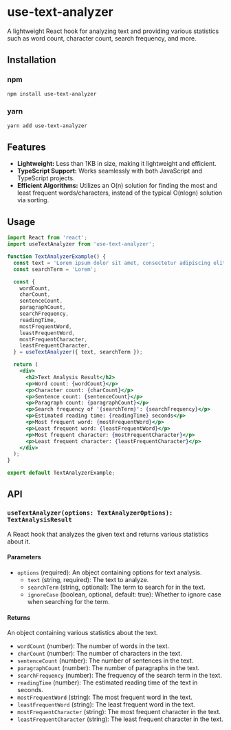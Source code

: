 # use-text-analyzer

A lightweight React hook for analyzing text and providing various statistics such as word count, character count, search frequency, and more.

## Installation

### npm

```bash
npm install use-text-analyzer
```

### yarn

```bash
yarn add use-text-analyzer
```

## Features

- **Lightweight:** Less than 1KB in size, making it lightweight and efficient.
- **TypeScript Support:** Works seamlessly with both JavaScript and TypeScript projects.
- **Efficient Algorithms:** Utilizes an O(n) solution for finding the most and least frequent words/characters, instead of the typical O(nlogn) solution via sorting.

## Usage

```jsx
import React from 'react';
import useTextAnalyzer from 'use-text-analyzer';

function TextAnalyzerExample() {
  const text = 'Lorem ipsum dolor sit amet, consectetur adipiscing elit. Sed do eiusmod tempor incididunt ut labore et dolore magna aliqua.';
  const searchTerm = 'Lorem';

  const {
    wordCount,
    charCount,
    sentenceCount,
    paragraphCount,
    searchFrequency,
    readingTime,
    mostFrequentWord,
    leastFrequentWord,
    mostFrequentCharacter,
    leastFrequentCharacter,
  } = useTextAnalyzer({ text, searchTerm });

  return (
    <div>
      <h2>Text Analysis Result</h2>
      <p>Word count: {wordCount}</p>
      <p>Character count: {charCount}</p>
      <p>Sentence count: {sentenceCount}</p>
      <p>Paragraph count: {paragraphCount}</p>
      <p>Search frequency of '{searchTerm}': {searchFrequency}</p>
      <p>Estimated reading time: {readingTime} seconds</p>
      <p>Most frequent word: {mostFrequentWord}</p>
      <p>Least frequent word: {leastFrequentWord}</p>
      <p>Most frequent character: {mostFrequentCharacter}</p>
      <p>Least frequent character: {leastFrequentCharacter}</p>
    </div>
  );
}

export default TextAnalyzerExample;
```

## API

### `useTextAnalyzer(options: TextAnalyzerOptions): TextAnalysisResult`

A React hook that analyzes the given text and returns various statistics about it.

#### Parameters

- `options` (required): An object containing options for text analysis.
  - `text` (string, required): The text to analyze.
  - `searchTerm` (string, optional): The term to search for in the text.
  - `ignoreCase` (boolean, optional, default: true): Whether to ignore case when searching for the term.

#### Returns

An object containing various statistics about the text.

- `wordCount` (number): The number of words in the text.
- `charCount` (number): The number of characters in the text.
- `sentenceCount` (number): The number of sentences in the text.
- `paragraphCount` (number): The number of paragraphs in the text.
- `searchFrequency` (number): The frequency of the search term in the text.
- `readingTime` (number): The estimated reading time of the text in seconds.
- `mostFrequentWord` (string): The most frequent word in the text.
- `leastFrequentWord` (string): The least frequent word in the text.
- `mostFrequentCharacter` (string): The most frequent character in the text.
- `leastFrequentCharacter` (string): The least frequent character in the text.
